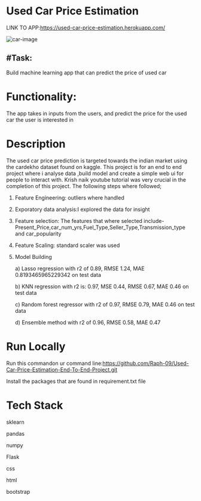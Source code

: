 # Used Car Price Estimation



LINK TO APP:https://used-car-price-estimation.herokuapp.com/

![car-image](https://user-images.githubusercontent.com/72034856/121199174-9eb9d700-c86a-11eb-83b4-c82acddc6ef0.jpg)

## #Task: 
Build machine learning app that can predict the price of used car
# Functionality:
The app takes in inputs from the users, and predict the price for the used car the user is interested in
# Description
The used car price prediction is targeted towards the indian market using the cardekho dataset found on kaggle.
This project is for an end to end project where i analyse data ,build model and create a simple web ui for people to interact with.
Krish naik youtube tutorial was very crucial in the completion of this project.
The following steps where followed;
1) Feature Engineering: outliers where handled
2) Exporatory data analysis:I explored the data for insight
3) Feature selection: The features that where selected include-Present_Price,car_num_yrs,Fuel_Type,Seller_Type,Transmission_type and car_popularity
4) Feature Scaling: standard scaler was used
5) Model Building

    a) Lasso regression with r2 of 0.89, RMSE 1.24, MAE 0.8193465965229342 on test data 

    b) KNN regression with  r2 is: 0.97, MSE 0.44, RMSE 0.67, MAE 0.46 on test data

    c) Random forest regressor with r2 of 0.97, RMSE 0.79, MAE 0.46 on test data

    d) Ensemble method with r2 of 0.96, RMSE 0.58, MAE 0.47
    
    
 # Run Locally
  Run this commandon ur command line:https://github.com/Raph-09/Used-Car-Price-Estimation-End-To-End-Project.git
  
  Install the packages that are found in requirement.txt file
  
 # Tech Stack
 sklearn
 
 pandas
 
 numpy
 
 Flask
 
 css
 
 html
 
 bootstrap
                                                                                                                                                    
